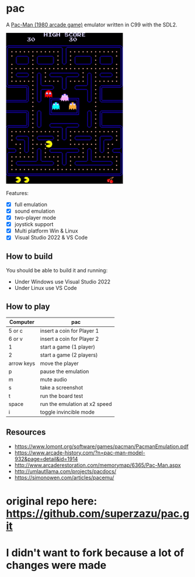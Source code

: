 # pac

A [Pac-Man (1980 arcade game)](https://en.wikipedia.org/wiki/Pac-Man) emulator written in C99 with the SDL2.

![pac demo gif](demo.gif)

Features:

- [x] full emulation
- [x] sound emulation
- [x] two-player mode
- [x] joystick support
- [x] Multi platform Win & Linux
- [X] Visual Studio 2022 & VS Code

## How to build

You should be able to build it and running:

- Under Windows use Visual Studio 2022
- Under Linux use VS Code

## How to play

| Computer    | pac                           |
| ----------- | ----------------------------- |
| 5 or c      | insert a coin for Player 1    |
| 6 or v      | insert a coin for Player 2    |
| 1           | start a game (1 player)       |
| 2           | start a game (2 players)      |
| arrow keys  | move the player               |
| p           | pause the emulation           |
| m           | mute audio                    |
| s           | take a screenshot             |
| t           | run the board test            |
| space       | run the emulation at x2 speed |
| i           | toggle invincible mode        |

## Resources

- https://www.lomont.org/software/games/pacman/PacmanEmulation.pdf
- https://www.arcade-history.com/?n=pac-man-model-932&page=detail&id=1914
- http://www.arcaderestoration.com/memorymap/6365/Pac-Man.aspx
- http://umlautllama.com/projects/pacdocs/
- https://simonowen.com/articles/pacemu/

# original repo here: https://github.com/superzazu/pac.git
# I didn't want to fork because a lot of changes were made